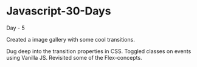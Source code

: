 # Javascript-30-Days

Day - 5

Created a image gallery with some cool transitions.

Dug deep into the transition properties in CSS.
Toggled classes on events using Vanilla JS.
Revisited some of the Flex-concepts.